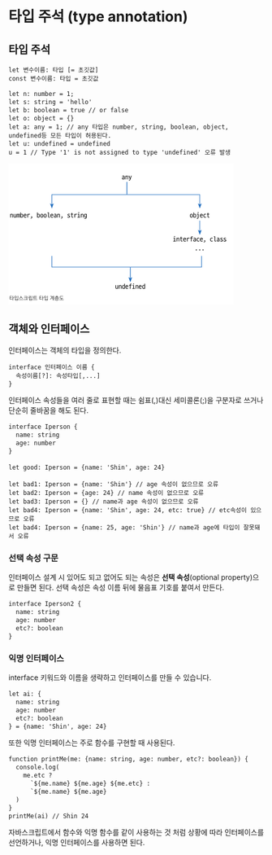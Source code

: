 # 타입 주석 (type annotation)

## 타입 주석

```
let 변수이름: 타입 [= 초깃값]
const 변수이름: 타입 = 초깃값
```

```
let n: number = 1;
let s: string = 'hello'
let b: boolean = true // or false
let o: object = {}
let a: any = 1; // any 타입은 number, string, boolean, object, undefined등 모든 타입이 허용된다.
let u: undefined = undefined
u = 1 // Type '1' is not assigned to type 'undefined' 오류 발생
```

![ts 계층도](./img/img1.png)

## 객체와 인터페이스

인터페이스는 객체의 타입을 정의한다.

```
interface 인터페이스 이름 {
  속성이름[?]: 속성타입[,...]
}
```

인터페이스 속성들을 여러 줄로 표현할 때는 쉼표(,)대신 세미콜론(;)을 구분자로 쓰거나 단순히 줄바꿈을 해도 된다.

```
interface Iperson {
  name: string
  age: number
}

let good: Iperson = {name: 'Shin', age: 24}

let bad1: Iperson = {name: 'Shin'} // age 속성이 없으므로 오류
let bad2: Iperson = {age: 24} // name 속성이 없으므로 오류
let bad3: Iperson = {} // name과 age 속성이 없으므로 오류
let bad4: Iperson = {name: 'Shin', age: 24, etc: true} // etc속성이 있으므로 오류
let bad4: Iperson = {name: 25, age: 'Shin'} // name과 age에 타입이 잘못돼서 오류
```

### 선택 속성 구문

인터페이스 설계 시 있어도 되고 없어도 되는 속성은 **선택 속성**(optional property)으로 만들면 된다.
선택 속성은 속성 이름 뒤에 물음표 기호를 붙여서 만든다.

```
interface Iperson2 {
  name: string
  age: number
  etc?: boolean
}
```

### 익명 인터페이스

interface 키워드와 이름을 생략하고 인터페이스를 만들 수 있습니다.

```
let ai: {
  name: string
  age: number
  etc?: boolean
} = {name: 'Shin', age: 24}
```

또한 익명 인터페이스는 주로 함수를 구현할 때 사용된다.

```
function printMe(me: {name: string, age: number, etc?: boolean}) {
  console.log(
    me.etc ?
      `${me.name} ${me.age} ${me.etc} :
      `${me.name} ${me.age}
  )
}
printMe(ai) // Shin 24
```

자바스크립트에서 함수와 익명 함수를 같이 사용하는 것 처럼 상황에 따라 인터페이스를 선언하거나, 익명 인터페이스를 사용하면 된다.
